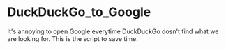 # DuckDuckGo_to_Google
It's annoying to open Google everytime DuckDuckGo dosn't find what we are looking for. This is the script to save time.
